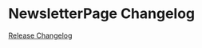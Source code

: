 # NewsletterPage Changelog

[Release Changelog](https://github.com/spryker-shop/newsletter-page/releases)
